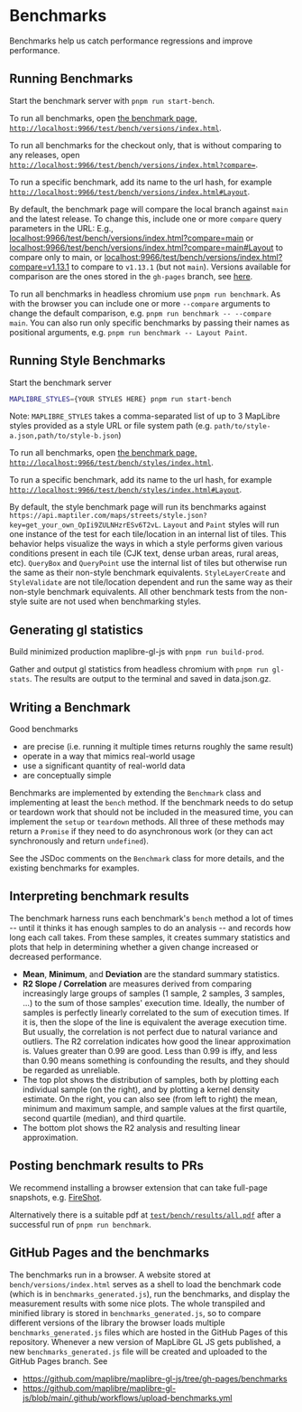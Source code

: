 # Benchmarks

Benchmarks help us catch performance regressions and improve performance.

## Running Benchmarks

Start the benchmark server with `pnpm run start-bench`.

To run all benchmarks, open [the benchmark page, `http://localhost:9966/test/bench/versions/index.html`](http://localhost:9966/test/bench/versions/index.html).

To run all benchmarks for the checkout only, that is without comparing to any releases, open [`http://localhost:9966/test/bench/versions/index.html?compare=`](http://localhost:9966/test/bench/versions/index.html?compare=).

To run a specific benchmark, add its name to the url hash, for example [`http://localhost:9966/test/bench/versions/index.html#Layout`](http://localhost:9966/test/bench/versions/index.html#Layout).

By default, the benchmark page will compare the local branch against `main` and the latest release. To change this, include one or more `compare` query parameters in the URL: E.g., [localhost:9966/test/bench/versions/index.html?compare=main](http://localhost:9966/test/bench/versions/index.html?compare=main) or [localhost:9966/test/bench/versions/index.html?compare=main#Layout](http://localhost:9966/test/bench/versions/index.html?compare=main#Layout) to compare only to main, or [localhost:9966/test/bench/versions/index.html?compare=v1.13.1](http://localhost:9966/test/bench/versions/index.html?compare=v1.13.1) to compare to `v1.13.1` (but not `main`).  Versions available for comparison are the ones stored in the `gh-pages` branch, see [here](https://github.com/maplibre/maplibre-gl-js/tree/gh-pages/benchmarks).

To run all benchmarks in headless chromium use `pnpm run benchmark`. As with the browser you can include one or more `--compare` arguments to change the default comparison, e.g. `pnpm run benchmark -- --compare main`. You can also run only specific benchmarks by passing their names as positional arguments, e.g. `pnpm run benchmark -- Layout Paint`.

## Running Style Benchmarks

Start the benchmark server

```bash
MAPLIBRE_STYLES={YOUR STYLES HERE} pnpm run start-bench
```
Note: `MAPLIBRE_STYLES` takes a comma-separated list of up to 3 MapLibre styles provided as a style URL or file system path (e.g. `path/to/style-a.json,path/to/style-b.json`)

To run all benchmarks, open [the benchmark page, `http://localhost:9966/test/bench/styles/index.html`](http://localhost:9966/test/bench/styles/index.html).

To run a specific benchmark, add its name to the url hash, for example [`http://localhost:9966/test/bench/styles/index.html#Layout`](http://localhost:9966/test/bench/styles/index.html#Layout).

By default, the style benchmark page will run its benchmarks against `https://api.maptiler.com/maps/streets/style.json?key=get_your_own_OpIi9ZULNHzrESv6T2vL`. `Layout` and `Paint` styles will run one instance of the test for each tile/location in an internal list of tiles. This behavior helps visualize the ways in which a style performs given various conditions present in each tile (CJK text, dense urban areas, rural areas, etc). `QueryBox` and `QueryPoint` use the internal list of tiles but otherwise run the same as their non-style benchmark equivalents. `StyleLayerCreate` and `StyleValidate` are not tile/location dependent and run the same way as their non-style benchmark equivalents. All other benchmark tests from the non-style suite are not used when benchmarking styles.

## Generating gl statistics

Build minimized production maplibre-gl-js with `pnpm run build-prod`.

Gather and output gl statistics from headless chromium with `pnpm run gl-stats`. The results are output to the terminal and saved in data.json.gz.

## Writing a Benchmark

Good benchmarks

 - are precise (i.e. running it multiple times returns roughly the same result)
 - operate in a way that mimics real-world usage
 - use a significant quantity of real-world data
 - are conceptually simple

Benchmarks are implemented by extending the `Benchmark` class and implementing at least the `bench` method.
If the benchmark needs to do setup or teardown work that should not be included in the measured time, you
can implement the `setup` or `teardown` methods. All three of these methods may return a `Promise` if they
need to do asynchronous work (or they can act synchronously and return `undefined`).

See the JSDoc comments on the `Benchmark` class for more details, and the existing benchmarks for examples.

## Interpreting benchmark results

The benchmark harness runs each benchmark's `bench` method a lot of times -- until it thinks it has enough
samples to do an analysis -- and records how long each call takes. From these samples, it creates summary
statistics and plots that help in determining whether a given change increased or decreased performance.

* **Mean**, **Minimum**, and **Deviation** are the standard summary statistics.
* **R2 Slope / Correlation** are measures derived from comparing increasingly large groups of samples (1 sample,
2 samples, 3 samples, ...) to the sum of those samples' execution time. Ideally, the number of samples is
perfectly linearly correlated to the sum of execution times. If it is, then the slope of the line is equivalent
the average execution time. But usually, the correlation is not perfect due to natural variance and outliers.
The R2 correlation indicates how good the linear approximation is. Values greater than 0.99 are good. Less
than 0.99 is iffy, and less than 0.90 means something is confounding the results, and they should be
regarded as unreliable.
* The top plot shows the distribution of samples, both by plotting each individual sample (on the right),
and by plotting a kernel density estimate. On the right, you can also see (from left to right) the mean,
minimum and maximum sample, and sample values at the first quartile, second quartile (median), and third quartile.
* The bottom plot shows the R2 analysis and resulting linear approximation.

## Posting benchmark results to PRs

We recommend installing a browser extension that can take full-page snapshots, e.g.
[FireShot](https://chrome.google.com/webstore/detail/take-webpage-screenshots/mcbpblocgmgfnpjjppndjkmgjaogfceg).

Alternatively there is a suitable pdf at [`test/bench/results/all.pdf`](./results/all.pdf) after a successful run of `pnpm run benchmark`.

## GitHub Pages and the benchmarks

The benchmarks run in a browser. A website stored at `bench/versions/index.html` serves as a shell to load the benchmark code (which is in `benchmarks_generated.js`), run the benchmarks, and display the measurement results with some nice plots. The whole transpiled and minified library is stored in `benchmarks_generated.js`, so to compare different versions of the library the browser loads multiple `benchmarks_generated.js` files which are hosted in the GitHub Pages of this repository. Whenever a new version of MapLibre GL JS gets published, a new `benchmarks_generated.js` file will be created and uploaded to the GitHub Pages branch. See

* https://github.com/maplibre/maplibre-gl-js/tree/gh-pages/benchmarks
* https://github.com/maplibre/maplibre-gl-js/blob/main/.github/workflows/upload-benchmarks.yml
